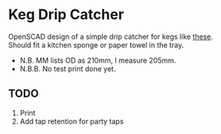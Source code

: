 # Keg Drip Catcher

OpenSCAD design of a simple drip catcher for kegs like [these](https://www.themaltmiller.co.uk/product/new-aeb-19-litre-stainless-keg-tall-keg/).  
Should fit a kitchen sponge or paper towel in the tray.

- N.B. MM lists OD as 210mm, I measure 205mm.
- N.B.B. No test print done yet.

## TODO

1. Print
1. Add tap retention for party taps
